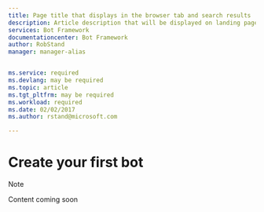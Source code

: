 ```yaml
---
title: Page title that displays in the browser tab and search results | Microsoft Docs
description: Article description that will be displayed on landing pages and in most search results
services: Bot Framework
documentationcenter: Bot Framework
author: RobStand
manager: manager-alias


ms.service: required
ms.devlang: may be required
ms.topic: article
ms.tgt_pltfrm: may be required
ms.workload: required
ms.date: 02/02/2017
ms.author: rstand@microsoft.com

---
```

# Create your first bot
> [!NOTE]
> Content coming soon

